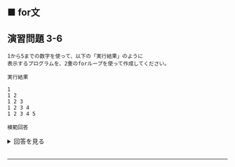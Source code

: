 ## ■ for文

## 演習問題 3-6

```
1から5までの数字を使って、以下の「実行結果」のように
表示するプログラムを、2重のforループを使って作成してください。
```

`実行結果`

```
1
1 2
1 2 3
1 2 3 4
1 2 3 4 5
```

`模範回答`
<details>
<summary>回答を見る</summary>

```c
#include <stdio.h>

main()
{
    for (int i = 1; i <= 5; i++) {
        for (int j = 1; j <= i; j++) {
            printf("%d ", j);
        }
        printf("\n");
    }
    return 0;
}
```
</details>

<br>

---